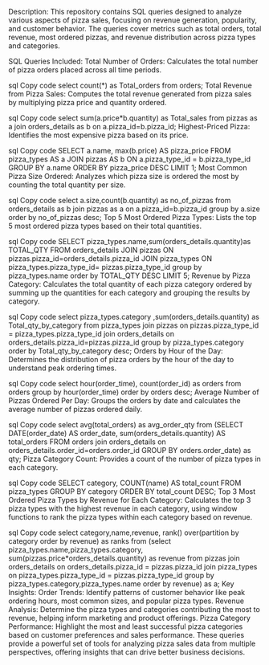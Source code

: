 Description: This repository contains SQL queries designed to analyze various aspects of pizza sales, focusing on revenue generation, popularity, and customer behavior. The queries cover metrics such as total orders, total revenue, most ordered pizzas, and revenue distribution across pizza types and categories.

SQL Queries Included:
Total Number of Orders:
Calculates the total number of pizza orders placed across all time periods.

sql
Copy code
select count(*) as Total_orders from orders;
Total Revenue from Pizza Sales:
Computes the total revenue generated from pizza sales by multiplying pizza price and quantity ordered.

sql
Copy code
select sum(a.price*b.quantity) as Total_sales
from pizzas as a
join orders_details as b 
on a.pizza_id=b.pizza_id;
Highest-Priced Pizza:
Identifies the most expensive pizza based on its price.

sql
Copy code
SELECT a.name, max(b.price) AS pizza_price
FROM pizza_types AS a
JOIN pizzas AS b ON a.pizza_type_id = b.pizza_type_id
GROUP BY a.name
ORDER BY pizza_price DESC
LIMIT 1;
Most Common Pizza Size Ordered:
Analyzes which pizza size is ordered the most by counting the total quantity per size.

sql
Copy code
select a.size,count(b.quantity) as no_of_pizzas
from orders_details as b join pizzas as a on a.pizza_id=b.pizza_id
group by a.size order by no_of_pizzas desc;
Top 5 Most Ordered Pizza Types:
Lists the top 5 most ordered pizza types based on their total quantities.

sql
Copy code
SELECT pizza_types.name,sum(orders_details.quantity)as TOTAL_QTY
FROM orders_details
JOIN pizzas ON pizzas.pizza_id=orders_details.pizza_id
JOIN pizza_types ON pizza_types.pizza_type_id= pizzas.pizza_type_id
group by pizza_types.name
order by TOTAL_QTY DESC
LIMIT 5;
Revenue by Pizza Category:
Calculates the total quantity of each pizza category ordered by summing up the quantities for each category and grouping the results by category.

sql
Copy code
select pizza_types.category ,sum(orders_details.quantity) as Total_qty_by_category
from pizza_types join pizzas on pizzas.pizza_type_id = pizza_types.pizza_type_id
join orders_details on orders_details.pizza_id=pizzas.pizza_id
group by pizza_types.category 
order by  Total_qty_by_category desc;
Orders by Hour of the Day:
Determines the distribution of pizza orders by the hour of the day to understand peak ordering times.

sql
Copy code
select hour(order_time), count(order_id) as orders
from orders 
group by hour(order_time) 
order by orders desc;
Average Number of Pizzas Ordered Per Day:
Groups the orders by date and calculates the average number of pizzas ordered daily.

sql
Copy code
select avg(total_orders) as avg_order_qty from
(SELECT DATE(order_date) AS order_date, sum(orders_details.quantity) AS total_orders
FROM orders join orders_details on orders_details.order_id=orders.order_id
GROUP BY orders.order_date) as qty;
Pizza Category Count:
Provides a count of the number of pizza types in each category.

sql
Copy code
SELECT category, COUNT(name) AS total_count
FROM pizza_types
GROUP BY category
ORDER BY total_count DESC;
Top 3 Most Ordered Pizza Types by Revenue for Each Category:
Calculates the top 3 pizza types with the highest revenue in each category, using window functions to rank the pizza types within each category based on revenue.

sql
Copy code
select category,name,revenue,
rank() over(partition by category order by revenue) as ranks
from
(select pizza_types.name,pizza_types.category, sum(pizzas.price*orders_details.quantity) as revenue
from pizzas
join orders_details on  orders_details.pizza_id = pizzas.pizza_id
join pizza_types on pizza_types.pizza_type_id = pizzas.pizza_type_id
group by pizza_types.category,pizza_types.name
order by revenue) as a;
Key Insights:
Order Trends: Identify patterns of customer behavior like peak ordering hours, most common sizes, and popular pizza types.
Revenue Analysis: Determine the pizza types and categories contributing the most to revenue, helping inform marketing and product offerings.
Pizza Category Performance: Highlight the most and least successful pizza categories based on customer preferences and sales performance.
These queries provide a powerful set of tools for analyzing pizza sales data from multiple perspectives, offering insights that can drive better business decisions.
